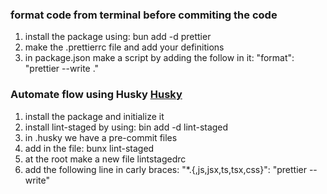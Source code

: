 ### format code from terminal before commiting the code

1. install the package using: bun add -d prettier
2. make the .prettierrc file and add your definitions
3. in package.json make a script by adding the follow in it: "format": "prettier --write ."

### Automate flow using Husky [Husky](https://typicode.github.io/husky/get-started.html)

1. install the package and initialize it
2. install lint-staged by using: bin add -d lint-staged
3. in .husky we have a pre-commit files
4. add in the file: bunx lint-staged
5. at the root make a new file lintstagedrc
6. add the following line in carly braces: "\*.{,js,jsx,ts,tsx,css}": "prettier --write"
